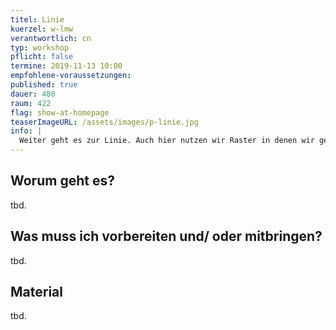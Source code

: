 ```yaml
---
titel: Linie
kuerzel: w-lmw
verantwortlich: cn
typ: workshop
pflicht: false
termine: 2019-11-13 10:00
empfohlene-voraussetzungen:
published: true
dauer: 480
raum: 422
flag: show-at-homepage
teaserImageURL: /assets/images/p-linie.jpg
info: |
  Weiter geht es zur Linie. Auch hier nutzen wir Raster in denen wir gerade Linien zunächst horizontal und vertikal anordnen. Danach experimentieren wir mit Lage und Farbe der Linien. Schlussendlich befassen wir uns mit Kurven und Schwingungsfiguren.
---
```


## Worum geht es?
tbd.

## Was muss ich vorbereiten und/ oder mitbringen?
tbd.

## Material
tbd.